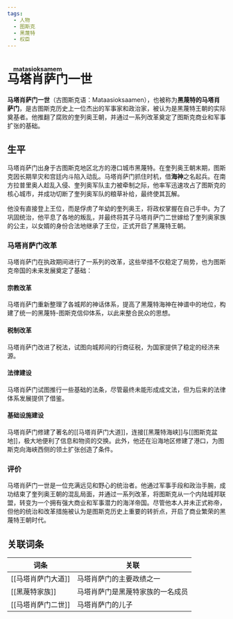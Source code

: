 ```yaml
---
tags:
  - 人物
  - 图斯克
  - 黑蔑特
  - 权臣
---
```

# <ruby>马塔肖萨门<rt>matasioksamem</rt></ruby>一世

**马塔肖萨门一世**（古图斯克语：Mataasioksaamen），也被称为**黑蔑特的马塔肖萨门**，是古图斯克历史上一位杰出的军事家和政治家，被认为是黑蔑特王朝的实际奠基者。他推翻了腐败的奎列奥王朝，并通过一系列改革奠定了图斯克商业和军事扩张的基础。

## 生平

马塔肖萨门出身于古图斯克地区北方的港口城市黑蔑特。在奎列奥王朝末期，图斯克因长期旱灾和宫廷内斗陷入动乱。马塔肖萨门抓住时机，借**海神**之名起兵。在南方拉普里奥人趁乱入侵、奎列奥军队主力被牵制之际，他率军迅速攻占了图斯克的核心城市，并成功切断了奎列奥军队的粮草补给，最终使其瓦解。

他没有直接登上王位，而是俘虏了年幼的奎列奥王，将政权掌握在自己手中。为了巩固统治，他平息了各地的叛乱，并最终将其子马塔肖萨门二世嫁给了奎列奥家族的公主，以女婿的身份合法地继承了王位，正式开启了黑蔑特王朝。

### 马塔肖萨门改革

马塔肖萨门在执政期间进行了一系列的改革，这些举措不仅稳定了局势，也为图斯克帝国的未来发展奠定了基础：

#### 宗教改革

马塔肖萨门重新整理了各城邦的神话体系，提高了黑蔑特海神在神谱中的地位，构建了统一的黑蔑特-图斯克信仰体系，以此来整合民众的思想。

#### 税制改革

马塔肖萨门改进了税法，试图向城邦间的行商征税，为国家提供了稳定的经济来源。
 
#### 法律建设

马塔肖萨门试图推行一些基础的法条，尽管最终未能形成成文法，但为后来的法律体系发展提供了借鉴。

#### 基础设施建设

马塔肖萨门修建了著名的[[马塔肖萨门大道]]，连接[[黑蔑特海峡]]与[[图斯克盆地]]，极大地便利了信息和物资的交换。此外，他还在沿海地区修建了港口，为图斯克向海峡西侧的领土扩张创造了条件。

### 评价

马塔肖萨门一世是一位充满远见和野心的统治者。他通过军事手段和政治手腕，成功结束了奎列奥王朝的混乱局面，并通过一系列改革，将图斯克从一个内陆城邦联盟，转变为一个拥有强大商业和军事潜力的海洋帝国。尽管他本人并未正式称帝，但他的统治和改革措施被认为是图斯克历史上重要的转折点，开启了商业繁荣的黑蔑特王朝时代。

## 关联词条

| 词条            | 关联               |
| ------------- | ---------------- |
| [[马塔肖萨门大道]]   | 马塔肖萨门的主要政绩之一     |
| [[黑蔑特家族]]<br> | 马塔肖萨门是黑蔑特家族的一名成员 |
| [[马塔肖萨门二世]]   | 马塔肖萨门的儿子         |
